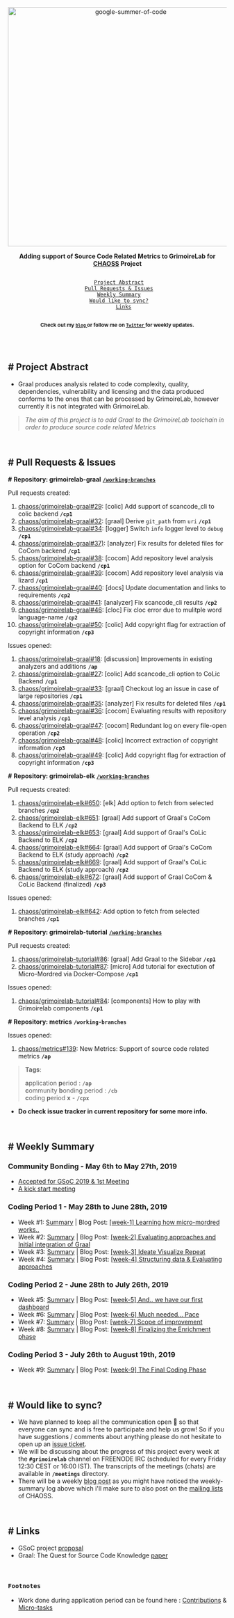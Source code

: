 <div align="center">
    <a href="https://summerofcode.withgoogle.com/projects/#4822168754454528"><img src="https://i.imgur.com/JzXCPeO.png" width="550" alt="google-summer-of-code"></a>
    <br>
    <b> 
    <p>
    Adding support of Source Code Related Metrics to GrimoireLab for <a href="https://github.com/chaoss">CHAOSS</a> Project
    </p>
    </b>
</div>

<p align="center">
    <code> 
	<a href="#-project-abstract">Project Abstract</a>&nbsp;&nbsp;&nbsp;
    <a href="#-pull-requests--issues">Pull Requests & Issues</a>&nbsp;&nbsp;&nbsp;
    <a href="#-weekly-summary">Weekly Summary</a>&nbsp;&nbsp;&nbsp;
	<a href="#-would-like-to-sync">Would like to sync?</a>&nbsp;&nbsp;&nbsp;
    <a href="#-links">Links</a>
    </code>
</p>

<p align="center">
	<b> <sub>Check out my <a href="https://inishchith.github.io/blog"> <code>blog</code> </a> or follow me on <a href="https://twitter.com/inishchith"> <code>Twitter</code> </a> for weekly updates.</sub></b>
</p>
<br>

<br>

## # Project Abstract

+ Graal produces analysis related to code complexity, quality, dependencies, vulnerability and licensing and the data produced conforms to the ones that can be processed by GrimoireLab, however currently it is not integrated with GrimoireLab.

> <i> The aim of this project is to add Graal to the GrimoireLab toolchain in order to produce source code related Metrics </i>

<br>

## # Pull Requests & Issues

**#** **Repository: grimoirelab-graal** [**`/working-branches`**](https://github.com/inishchith/grimoirelab-graal/branches)

Pull requests created:
1. [chaoss/grimoirelab-graal#29](https://github.com/chaoss/grimoirelab-graal/pull/29): [colic] Add support of scancode_cli to colic backend **`/cp1`**
2. [chaoss/grimoirelab-graal#32](https://github.com/chaoss/grimoirelab-graal/pull/32): [graal] Derive `git_path` from `uri` **`/cp1`**
3. [chaoss/grimoirelab-graal#34](https://github.com/chaoss/grimoirelab-graal/pull/34): [logger] Switch `info` logger level to `debug` **`/cp1`**
4. [chaoss/grimoirelab-graal#37)](https://github.com/chaoss/grimoirelab-graal/pull/37): [analyzer] Fix results for deleted files for CoCom backend **`/cp1`**
5. [chaoss/grimoirelab-graal#38](https://github.com/chaoss/grimoirelab-graal/pull/38): [cocom] Add repository level analysis option for CoCom backend **`/cp1`**
6. [chaoss/grimoirelab-graal#39](https://github.com/chaoss/grimoirelab-graal/pull/39): [cocom] Add repository level analysis via lizard **`/cp1`**
7. [chaoss/grimoirelab-graal#40](https://github.com/chaoss/grimoirelab-graal/pull/40): [docs] Update documentation and links to requirements **`/cp2`**
8. [chaoss/grimoirelab-graal#41](https://github.com/chaoss/grimoirelab-graal/pull/41): [analyzer] Fix scancode_cli results **`/cp2`**
9. [chaoss/grimoirelab-graal#46](https://github.com/chaoss/grimoirelab-graal/pull/46): [cloc] Fix cloc error due to mulitple word language-name **`/cp2`**
10. [chaoss/grimoirelab-graal#50](https://github.com/chaoss/grimoirelab-graal/pull/50): [colic] Add copyright flag for extraction of copyright information **`/cp3`**


Issues opened:
1. [chaoss/grimoirelab-graal#18](https://github.com/chaoss/grimoirelab-graal/issues/18): [discussion] Improvements in existing analyzers and additions **`/ap`**
2. [chaoss/grimoirelab-graal#27](https://github.com/chaoss/grimoirelab-graal/issues/27): [colic] Add scancode_cli option to CoLic Backend **`/cp1`**
3. [chaoss/grimoirelab-graal#33](https://github.com/chaoss/grimoirelab-graal/issues/33): [graal] Checkout log an issue in case of large repositories **`/cp1`**
4. [chaoss/grimoirelab-graal#35](https://github.com/chaoss/grimoirelab-graal/issues/35): [analyzer] Fix results for deleted files **`/cp1`**
5. [chaoss/grimoirelab-graal#36](https://github.com/chaoss/grimoirelab-graal/issues/36): [cocom] Evaluating results with repository level analysis **`/cp1`**
6. [chaoss/grimoirelab-graal#47](https://github.com/chaoss/grimoirelab-graal/issues/47): [cocom] Redundant log on every file-open operation **`/cp2`**
7. [chaoss/grimoirelab-graal#48](https://github.com/chaoss/grimoirelab-graal/issues/48): [colic] Incorrect extraction of copyright information **`/cp3`**
8. [chaoss/grimoirelab-graal#49](https://github.com/chaoss/grimoirelab-graal/issues/49): [colic] Add copyright flag for extraction of copyright information **`/cp3`**


**#** **Repository: grimoirelab-elk** [**`/working-branches`**](https://github.com/inishchith/grimoirelab-elk/branches)

Pull requests created:
1. [chaoss/grimoirelab-elk#650](https://github.com/chaoss/grimoirelab-elk/pull/650): [elk] Add option to fetch from selected branches **`/cp2`**
2. [chaoss/grimoirelab-elk#651](https://github.com/chaoss/grimoirelab-elk/pull/651): [graal] Add support of Graal's CoCom Backend to ELK **`/cp2`**
3. [chaoss/grimoirelab-elk#653](https://github.com/chaoss/grimoirelab-elk/pull/653): [graal] Add support of Graal's CoLic Backend to ELK **`/cp2`**
4. [chaoss/grimoirelab-elk#664](https://github.com/chaoss/grimoirelab-elk/pull/664): [graal] Add support of Graal's CoCom Backend to ELK (study approach) **`/cp2`**
5. [chaoss/grimoirelab-elk#669](https://github.com/chaoss/grimoirelab-elk/pull/669): [graal] Add support of Graal's CoLic Backend to ELK (study approach) **`/cp2`**
6. [chaoss/grimoirelab-elk#672](https://github.com/chaoss/grimoirelab-elk/pull/672): [graal] Add support of Graal CoCom & CoLic Backend (finalized) **`/cp3`**


Issues opened:
1. [chaoss/grimoirelab-elk#642](https://github.com/chaoss/grimoirelab-elk/issues/642): Add option to fetch from selected branches **`/cp1`**


**#** **Repository: grimoirelab-tutorial** [**`/working-branches`**](https://github.com/inishchith/grimoirelab-tutorial/branches)

Pull requests created:
1. [chaoss/grimoirelab-tutorial#86](https://github.com/chaoss/grimoirelab-tutorial/pull/86): [graal] Add Graal to the Sidebar **`/cp1`**
2. [chaoss/grimoirelab-tutorial#87](https://github.com/chaoss/grimoirelab-tutorial/pull/87): [micro] Add tutorial for exectution of Micro-Mordred via Docker-Compose **`/cp1`**

Issues opened:
1. [chaoss/grimoirelab-tutorial#84](https://github.com/chaoss/grimoirelab-tutorial/issues/84): [components] How to play with Grimoirelab components **`/cp1`**


**#** **Repository: metrics** **`/working-branches`**

Issues opened:
1. [chaoss/metrics#139](https://github.com/chaoss/metrics/issues/139): New Metrics: Support of source code related metrics **`/ap`**

> **Tags**:
>
> **a**pplication **p**eriod : **`/ap`** <br>
> **c**ommunity **b**onding period : **`/cb`** <br>
> **c**oding **p**eriod **x** - **`/cpx`** <br>


- **Do check issue tracker in current repository for some more info.**

<br>

## # Weekly Summary

### Community Bonding - May 6th to May 27th, 2019

+ [Accepted for GSoC 2019 & 1st Meeting](https://inishchith.github.io/blog/2019/05/introduction.html)
+ [A kick start meeting](https://inishchith.github.io/blog/2019/05/community-bonding-2.html)

### Coding Period 1 - May 28th to June 28th, 2019

+ Week #1: [Summary](./work/week1) | Blog Post: [[week-1] Learning how micro-mordred works..](https://inishchith.github.io/blog/2019/06/coding-period-1-1.html)
+ Week #2: [Summary](./work/week2) | Blog Post: [[week-2] Evaluating approaches and Initial integration of Graal](https://inishchith.github.io/blog/2019/06/coding-period-1-2.html)
+ Week #3: [Summary](./work/week3) | Blog Post: [[week-3] Ideate Visualize Repeat](https://inishchith.github.io/blog/2019/06/coding-period-1-3.html)
+ Week #4: [Summary](./work/week4) | Blog Post: [[week-4] Structuring data & Evaluating approaches](https://inishchith.github.io/blog/2019/06/coding-period-1-4.html)

### Coding Period 2 - June 28th to July 26th, 2019

+ Week #5: [Summary](./work/week5) | Blog Post: [[week-5] And.. we have our first dashboard](https://inishchith.github.io/blog/2019/06/coding-period-1-5.html)
+ Week #6: [Summary](./work/week6) | Blog Post: [[week-6] Much needed... Pace](https://inishchith.github.io/blog/2019/07/coding-period-2-6.html)
+ Week #7: [Summary](./work/week7) | Blog Post: [[week-7] Scope of improvement](https://inishchith.github.io/blog/2019/07/coding-period-2-7.html)
+ Week #8: [Summary](./work/week8) | Blog Post: [[week-8] Finalizing the Enrichment phase](https://inishchith.github.io/blog/2019/07/coding-period-2-8.html)

### Coding Period 3 - July 26th to August 19th, 2019

+ Week #9: [Summary](./work/week9) | Blog Post: [[week-9] The Final Coding Phase](https://inishchith.github.io/blog/2019/08/coding-period-3-9.html)


<br>

## # Would like to sync?

+ We have planned to keep all the communication open 🎉 so that everyone can sync and is free to participate and help us grow! So if you have suggestions / comments about anything please do not hesitate to open up an [issue ticket](https://github.com/inishchith/gsoc-graal/issues).
+ We will be discussing about the progress of this project every week at the **`#grimoirelab`** channel on FREENODE IRC (scheduled for every Friday 12:30 CEST or 16:00 IST). The transcripts of the meetings (chats) are available in **`/meetings`** directory.
+ There will be a weekly [blog post](https://inishchith.github.io/blog) as you might have noticed the weekly-summary log above which i'll make sure to also post on the [mailing lists](https://lists.linuxfoundation.org/mailman/listinfo/oss-health-metrics) of CHAOSS.

<br>

## # Links

+ GSoC project [proposal](./notes/gsoc-proposal-inishchith.pdf)
+ Graal: The Quest for Source Code Knowledge [paper](https://www.researchgate.net/publication/326942711_Graal_The_Quest_for_Source_Code_Knowledge)


<br>

### `Footnotes`

+ Work done during application period can be found here : [Contributions](./notes/application-period-contributions.md) & [Micro-tasks](https://github.com/inishchith/chaoss-microtasks)

